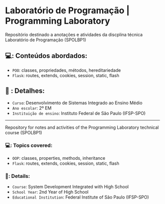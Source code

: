 # Laboratório de Programação | Programming Laboratory
Repositório destinado a anotações e atividades da discplina técnica Laboratório de Programação (SPOLBP1) 

## 💻: Conteúdos abordados:
- `POO`: classes, propriedades, métodos, hereditariedade
- `Flask`: routes, extends, cookies, session, static, flash

## 📔 : Detalhes:
- `Curso`: Desenvolvimento de Sistemas Integrado ao Ensino Médio
- `Ano escolar`: 2º EM
- `Instituição de ensino`: Instituto Federal de São Paulo (IFSP-SPO)

<hr>

Repository for notes and activities of the Programming Laboratory technical course (SPOLBP1)

### 💻: Topics covered:

- `OOP`: classes, properties, methods, inheritance
- `Flask`: routes, extends, cookies, session, static, flash

### 📔: Details:

- `Course`: System Development Integrated with High School
- `School Year`: 2nd Year of High School
- `Educational Institution`: Federal Institute of São Paulo (IFSP-SPO)
